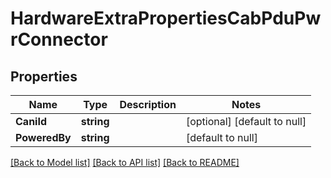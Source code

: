 # HardwareExtraPropertiesCabPduPwrConnector

## Properties
Name | Type | Description | Notes
------------ | ------------- | ------------- | -------------
**CaniId** | **string** |  | [optional] [default to null]
**PoweredBy** | **string** |  | [default to null]

[[Back to Model list]](../README.md#documentation-for-models) [[Back to API list]](../README.md#documentation-for-api-endpoints) [[Back to README]](../README.md)

